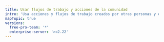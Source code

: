 ```yaml
---
title: Usar flujos de trabajo y acciones de la comunidad
intro: 'Usa acciones y flujos de trabajo creados por otras personas y organizaciones, incluidos {% data variables.product.prodname_dotcom %}.'
mapTopic: true
versions:
  free-pro-team: '*'
  enterprise-server: '>=2.22'
---
```


